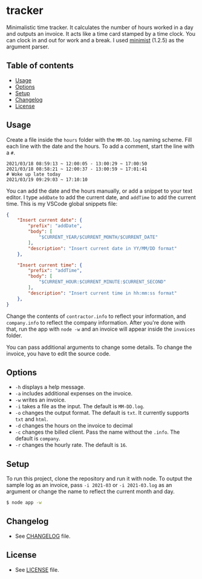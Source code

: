 # tracker

Minimalistic time tracker. It calculates the number of hours worked in a day and outputs an invoice. It acts like a time card stamped by a time clock. You can clock in and out for work and a break. I used [minimist](https://github.com/substack/minimist) (1.2.5) as the argument parser.

## Table of contents
- [Usage](#usage)
- [Options](#options)
- [Setup](#setup)
- [Changelog](#changelog)
- [License](#license)

## Usage
Create a file inside the `hours` folder with the `MM-DD.log` naming scheme. Fill each line with the date and the hours. To add a comment, start the line with a `#`.

```log
2021/03/18 08:59:13 ~ 12:00:05 - 13:00:29 ~ 17:00:50
2021/03/18 08:58:21 ~ 12:00:37 - 13:00:59 ~ 17:01:41
# Woke up late today
2021/03/19 09:29:03 ~ 17:10:10
```

You can add the date and the hours manually, or add a snippet to your text editor. I type `addDate` to add the current date, and `addTime` to add the current time. This is my VSCode global snippets file:

```json
{
    "Insert current date": {
        "prefix": "addDate",
        "body": [
            "$CURRENT_YEAR/$CURRENT_MONTH/$CURRENT_DATE"
        ],
        "description": "Insert current date in YY/MM/DD format"
    },

    "Insert current time": {
        "prefix": "addTime",
        "body": [
            "$CURRENT_HOUR:$CURRENT_MINUTE:$CURRENT_SECOND"
        ],
        "description": "Insert current time in hh:mm:ss format"
    },
}
```

Change the contents of `contractor.info` to reflect your information, and `company.info` to reflect the company information. After you're done with that, run the app with `node -w` and an invoice will appear inside the `invoices` folder.

You can pass additional arguments to change some details. To change the invoice, you have to edit the source code.

## Options
- `-h` displays a help message.
- `-a` includes additional expenses on the invoice.
- `-w` writes an invoice.
- `-i` takes a file as the input. The default is `MM-DD.log`.
- `-o` changes the output format. The default is `txt`. It currently supports `txt` and `html`.
- `-d` changes the hours on the invoice to decimal
- `-c` changes the billed client. Pass the name without the `.info`. The default is `company`.
- `-r` changes the hourly rate. The default is `16`.

## Setup
To run this project, clone the repository and run it with node. To output the sample log as an invoice, pass `-i 2021-03` or `-i 2021-03.log` as an argument or change the name to reflect the current month and day.

```bash
$ node app -w
```

## Changelog
- See [CHANGELOG](CHANGELOG.md) file.

## License
- See [LICENSE](LICENSE.md) file.

